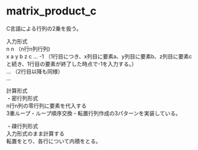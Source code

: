 # matrix_product_c

C言語による行列の2乗を扱う。

入力形式  
n n （n行n列行列)  
x a y b z c ... -1 （1行目につき、x列目に要素a、y列目に要素b、z列目に要素cと続き、1行目の要素が終了した時点で-1を入力する。）  
... （2行目以降も同様）  
...  

計算形式  
・密行列形式  
n行n列の零行列に要素を代入する  
3重ループ・ループ順序交換・転置行列作成の3パターンを実装している。  

・疎行列形式  
入力形式のまま計算する  
転置をとり、各行について内積をとる。  
